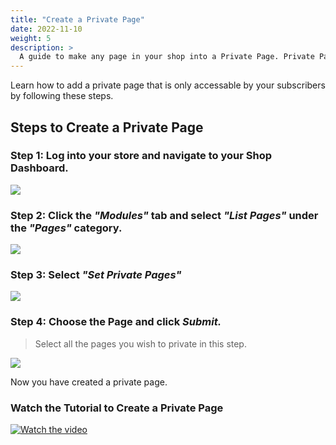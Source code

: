 ```yaml
---
title: "Create a Private Page"
date: 2022-11-10
weight: 5
description: >
  A guide to make any page in your shop into a Private Page. Private Pages are hidden pages that do not appear in your shop publically.
---
```


Learn how to add a private page that is only accessable by your subscribers by following these steps.

## Steps to Create a Private Page

### Step 1: Log into your store and navigate to your Shop Dashboard.

![](https://i.imgur.com/HQylCU8.png)

### Step 2: Click the *"Modules"* tab and select *"List Pages"* under the *"Pages"* category.

![](https://i.imgur.com/QQrwiAR.png)

### Step 3: Select *"Set Private Pages"*

![](https://i.imgur.com/dZgLR8z.png)

### Step 4: Choose the Page and click *Submit.*

> Select all the pages you wish to private in this step.

![](https://i.imgur.com/rIu9YYP.png)

Now you have created a private page.

### Watch the Tutorial to Create a Private Page

[![Watch the video](https://i.imgur.com/dZgLR8z.png)](https://youtu.be/iTM2peen1TM)